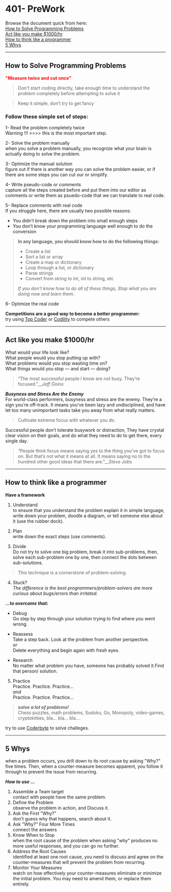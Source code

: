 # 401- PreWork


Browse the document quick from here:  
[How to Solve Programming Problems](#1)   
[Act like you make $1000/hr](#2)  
[How to think like a programmer](#3)  
[5 Whys](#4)  


-------------------

## <a name="1"></a>How to Solve Programming Problems

<p><span style="color:red"><b> "Measure twice and cut once" </b></span></p>

> Don't start coding directly, take enough time to understand the problem completely before attempting to solve it

> Keep it simple, don’t try to get fancy


### **Follow these simple set of steps:**  
  
1- Read the problem completely twice  
Warning !!! >>>> this is the most important step.  

2- Solve the problem manually  
when you solve a problem manually, you recognize what your brain is actually doing to solve the problem.  

3- Optimize the manual solution  
figure out if there is another way you can solve the problem easier, or if there are some steps you can cut our or simplify.  

4- Write pseudo-code or comments  
capture all the steps created before and put them into our editor as comments or write them as psuedo-code that we can translate to real code.  

5- Replace comments with real code   
If you struggle here, there are usually two possible reasons:

* You didn’t break down the problem into small enough steps
* You don’t know your programming language well enough to do the conversion


> **In any language, you should know how to do the following things:**
> 
> * Create a list  
>* Sort a list or array  
>* Create a map or dictionary  
>* Loop through a list, or dictionary  
>* Parse strings  
>* Convert from string to int, int to string, etc  
>
>*If you don’t know how to do all of these things,  Stop what you are doing now and learn them.*  

6-  Optimize the real code  


**Competitions are a good way to become a better programmer:**  
try using [Top Coder](https://www.topcoder.com/) or [Codility](https://www.codility.com/) to compete others




-------

## <a name="2"></a>Act like you make $1000/hr  

What would your life look like?  
What people would you stop putting up with?  
What problems would you stop wasting time on?  
What things would you stop — and start — doing?  

> “The most successful people I know are not busy. They’re focused.”__*Jeff Goins*

 ***Busyness and Stress Are the Enemy***  
 For world-class performers, busyness and stress are the enemy. They’re a sign you’re off-track. It means you’ve been lazy and undisciplined, and have let too many unimportant tasks take you away from what really matters.  



 > Cultivate extreme focus with whatever you do.

 Successful people don’t tolerate busywork or distraction, They have crystal clear vision on their goals, and do what they need to do to get there, every single day.

> “People think focus means saying yes to the thing you’ve got to focus on. But that’s not what it means at all. It means saying no to the hundred other good ideas that there are.”__*Steve Jobs*

--------------

## <a name="3"></a>How to think like a programmer   

**Have a framework**  

1. Understand  
to ensure that you understand the problem explain it in simple language, write down your problem, doodle a diagram, or tell someone else about it (use the rubber dock).

2. Plan  
write down the exact steps (use comments).


3. Divide  
Do not try to solve one big problem, break it into sub-problems, then, solve each sub-problem one by one, then connect the dots between sub-solutions.

> This technique is a cornerstone of problem-solving.

4. Stuck?  
*The difference is the best programmers/problem-solvers are more curious about bugs/errors than irritated.*

***...to overcome that:***  
* Debug  
Go step by step through your solution trying to find where you went wrong.
* Reassess  
Take a step back. Look at the problem from another perspective.  
*or*  
Delete everything and begin again with fresh eyes.

* Research  
No matter what problem you have, someone has probably solved it.Find that person/ solution.   


5. Practice  
Practice. Practice. Practice...   
*and*   
Practice. Practice. Practice...  

 >***solve a lot of problems!***  
 Chess puzzles, math problems, Sudoku, Go, Monopoly, video-games, cryptokitties, bla… bla… bla….

try to use [Coderbyte](https://coderbyte.com/challenges) to solve challeges.  


-----------------

## <a name="4"></a>5 Whys  

when a problem occurs, you drill down to its root cause by asking "Why?" five times. Then, when a counter-measure becomes apparent, you follow it through to prevent the issue from recurring.  


***How to use ...***

1. Assemble a Team  target  
contact with people have the same problem.  
2. Define the Problem  
observe the problem in action, and Discuss it.  
3. Ask the First "Why?"  
don't guess why that happens, search about it.  
4. Ask "Why?" Four More Times  
connect the answers 
5. Know When to Stop  
when the root cause of the problem when asking "why" produces no more useful responses, and you can go no further.  
6. Address the Root Causes  
identified at least one root cause, you need to discuss and agree on the counter-measures that will prevent the problem from recurring.  
7. Monitor Your Measures  
watch on how effectively your counter-measures eliminate or minimize the initial problem. You may need to amend them, or replace them entirely.  




